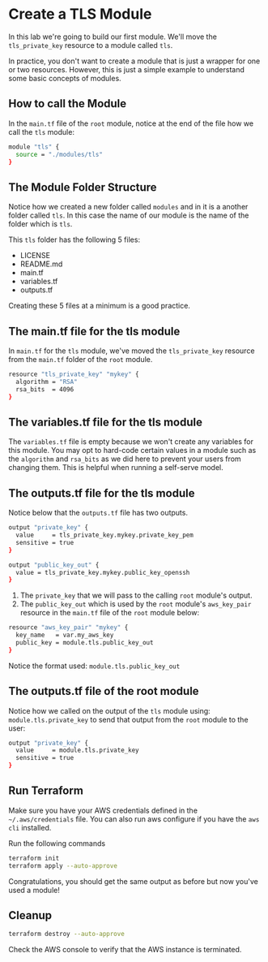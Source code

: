 # Create a TLS Module

In this lab we're going to build our first module. We'll move the `tls_private_key` resource to a module called `tls`.

In practice, you don't want to create a module that is just a wrapper for one or two resources. However, this is just a simple example to understand some basic concepts of modules.

## How to call the Module

In the `main.tf` file of the `root` module, notice at the end of the file how we call the `tls` module:

```bash
module "tls" {
  source = "./modules/tls"
}
```
## The Module Folder Structure

Notice how we created a new folder called `modules` and in it is a another folder called `tls`. In this case the name of our module is the name of the folder which is `tls`.

This `tls` folder has the following 5 files:

- LICENSE
- README.md
- main.tf
- variables.tf
- outputs.tf

Creating these 5 files at a minimum is a good practice.

## The main.tf file for the tls module

In `main.tf` for the `tls` module, we've moved the `tls_private_key` resource from the `main.tf` folder of the `root` module.

```bash
resource "tls_private_key" "mykey" {
  algorithm = "RSA"
  rsa_bits  = 4096
}
```

## The variables.tf file for the tls module

The `variables.tf` file is empty because we won't create any variables for this module. You may opt to hard-code certain values in a module such as the `algorithm` and `rsa_bits` as we did here to prevent your users from changing them. This is helpful when running a self-serve model.

## The outputs.tf file for the tls module

Notice below that the `outputs.tf` file has two outputs. 

```bash
output "private_key" {
  value     = tls_private_key.mykey.private_key_pem
  sensitive = true
}

output "public_key_out" {
  value = tls_private_key.mykey.public_key_openssh
}
```

1. The `private_key` that we will pass to the calling `root` module's output.
2. The `public_key_out` which is used by the `root` module's `aws_key_pair` resource in the `main.tf` file of the `root` module below:

```bash
resource "aws_key_pair" "mykey" {
  key_name   = var.my_aws_key
  public_key = module.tls.public_key_out
}
```

Notice the format used:
`module.tls.public_key_out`

## The outputs.tf file of the root module

Notice how we called on the output of the `tls` module using: `module.tls.private_key` to send that output from the `root` module to the user:

```bash
output "private_key" {
  value     = module.tls.private_key
  sensitive = true
}
```

## Run Terraform

Make sure you have your AWS credentials defined in the `~/.aws/credentials` file. You can also run aws configure if you have the `aws cli` installed.

Run the following commands
```bash
terraform init
terraform apply --auto-approve
```

Congratulations, you should get the same output as before but now you've used a module!

## Cleanup

```bash
terraform destroy --auto-approve
```

Check the AWS console to verify that the AWS instance is terminated.